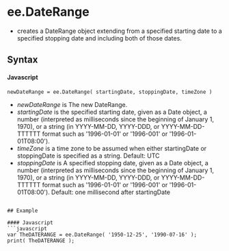 # ee.DateRange
- creates a DateRange object extending from a specified starting date to a specified stopping date and including both of those dates.

## Syntax

#### Javascript
```
newDateRange = ee.DateRange( startingDate, stoppingDate, timeZone )
```

- *newDateRange* is The new DateRange.
- *startingDate* is the specified starting date, given as a Date object, a number (interpreted as milliseconds since the beginning of January 1, 
1970),  or a string (in YYYY-MM-DD, YYYY-DDD, or YYYY-MM-DD-TTTTTT format such as '1996-01-01' or '1996-001' or '1996-01-01T08:00').
- *timeZone* is a time zone to be assumed when either startingDate or stoppingDate is specified as a string.  Default: UTC
- *stoppingDate* is A specified stopping date, given as a Date object, a number (interpreted as milliseconds since the beginning of January 1, 1970), 
or a string (in YYYY-MM-DD, YYYY-DDD, or YYYY-MM-DD-TTTTTT format such as '1996-01-01' or '1996-001' or '1996-01-01T08:00'). Default: one millisecond after startingDate 
```

## Example

#### Javascript
```javascript
var TheDATERANGE = ee.DateRange( '1950-12-25', '1990-07-16' );
print( TheDATERANGE );
```
